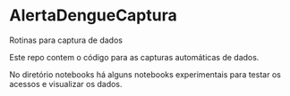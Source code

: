 # AlertaDengueCaptura
Rotinas para captura de dados

Este repo contem o código para as capturas automáticas de dados.

No diretório notebooks há alguns notebooks experimentais para testar os acessos e visualizar os dados.
